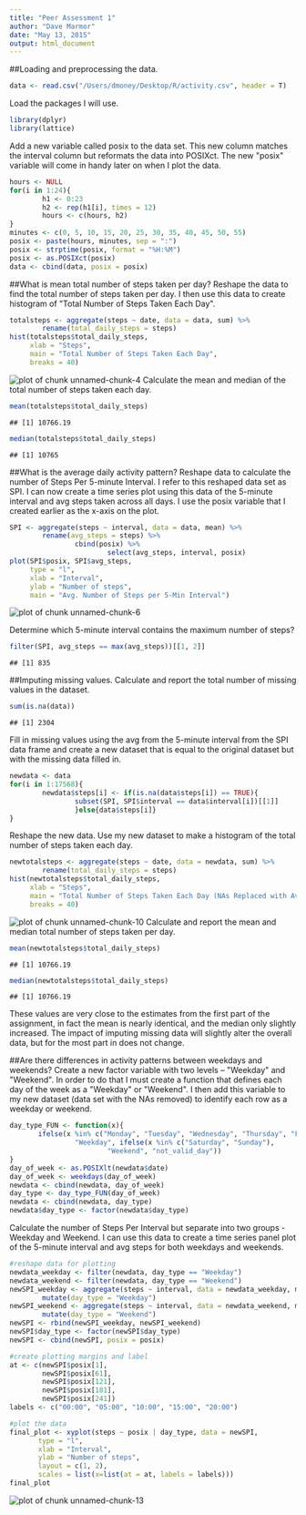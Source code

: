 ```yaml
---
title: "Peer Assessment 1"
author: "Dave Marmor"
date: "May 13, 2015"
output: html_document
---
```


##Loading and preprocessing the data.

```r
data <- read.csv("/Users/dmoney/Desktop/R/activity.csv", header = T)
```
Load the packages I will use.

```r
library(dplyr)
library(lattice)
```

Add a new variable called posix to the data set.
This new column matches the interval column but reformats the data into POSIXct.
The new "posix" variable will come in handy later on when I plot the data.

```r
hours <- NULL
for(i in 1:24){
        h1 <- 0:23
        h2 <- rep(h1[i], times = 12)
        hours <- c(hours, h2)
}
minutes <- c(0, 5, 10, 15, 20, 25, 30, 35, 40, 45, 50, 55)
posix <- paste(hours, minutes, sep = ":")
posix <- strptime(posix, format = "%H:%M")
posix <- as.POSIXct(posix)
data <- cbind(data, posix = posix)
```

##What is mean total number of steps taken per day?
Reshape the data to find the total number of steps taken per day.
I then use this data to create histogram of "Total Number of Steps Taken Each Day".

```r
totalsteps <- aggregate(steps ~ date, data = data, sum) %>%
        rename(total_daily_steps = steps)
hist(totalsteps$total_daily_steps, 
     xlab = "Steps", 
     main = "Total Number of Steps Taken Each Day",
     breaks = 40)
```

![plot of chunk unnamed-chunk-4](figure/unnamed-chunk-4-1.png) 
Calculate the mean and median of the total number of steps taken each day.

```r
mean(totalsteps$total_daily_steps)
```

```
## [1] 10766.19
```

```r
median(totalsteps$total_daily_steps)
```

```
## [1] 10765
```

##What is the average daily activity pattern?
Reshape data to calculate the number of Steps Per 5-minute Interval.
I refer to this reshaped data set as SPI.  I can now create a time series plot using this data of the 5-minute interval and avg steps taken across all days.  I use the posix variable that I created earlier as the x-axis on the plot.

```r
SPI <- aggregate(steps ~ interval, data = data, mean) %>%
        rename(avg_steps = steps) %>%
                cbind(posix) %>%
                        select(avg_steps, interval, posix)
plot(SPI$posix, SPI$avg_steps, 
     type = "l",
     xlab = "Interval",
     ylab = "Number of steps",
     main = "Avg. Number of Steps per 5-Min Interval")
```

![plot of chunk unnamed-chunk-6](figure/unnamed-chunk-6-1.png) 

Determine which 5-minute interval contains the maximum number of steps?

```r
filter(SPI, avg_steps == max(avg_steps))[[1, 2]]
```

```
## [1] 835
```

##Imputing missing values.
Calculate and report the total number of missing values in the dataset.

```r
sum(is.na(data))
```

```
## [1] 2304
```
Fill in missing values using the avg from the 5-minute interval from the SPI data frame and create a new dataset that is equal to the original dataset but with the missing data filled in.

```r
newdata <- data
for(i in 1:17568){
        newdata$steps[i] <- if(is.na(data$steps[i]) == TRUE){
                subset(SPI, SPI$interval == data$interval[i])[[1]]                                  
                }else{data$steps[i]}
}
```
Reshape the new data.  Use my new dataset to make a histogram of the total number of steps taken each day.

```r
newtotalsteps <- aggregate(steps ~ date, data = newdata, sum) %>%
        rename(total_daily_steps = steps)
hist(newtotalsteps$total_daily_steps,
     xlab = "Steps", 
     main = "Total Number of Steps Taken Each Day (NAs Replaced with Avg)",
     breaks = 40)
```

![plot of chunk unnamed-chunk-10](figure/unnamed-chunk-10-1.png) 
Calculate and report the mean and median total number of steps taken per day.

```r
mean(newtotalsteps$total_daily_steps)
```

```
## [1] 10766.19
```

```r
median(newtotalsteps$total_daily_steps)
```

```
## [1] 10766.19
```
These values are very close to the estimates from the first part of the assignment, in fact the mean is nearly identical, and the median only slightly increased.  The impact of imputing missing data will slightly alter the overall data, but for the most part in does not change.

##Are there differences in activity patterns between weekdays and weekends?
Create a new factor variable with two levels – "Weekday" and "Weekend".
In order to do that I must create a function that defines each day of the week as a "Weekday" or "Weekend".  I then add this variable to my new dataset (data set with the NAs removed) to identify each row as a weekday or weekend.

```r
day_type_FUN <- function(x){
       ifelse(x %in% c("Monday", "Tuesday", "Wednesday", "Thursday", "Friday"),
                "Weekday", ifelse(x %in% c("Saturday", "Sunday"), 
                        "Weekend", "not_valid_day"))
}
day_of_week <- as.POSIXlt(newdata$date)
day_of_week <- weekdays(day_of_week)
newdata <- cbind(newdata, day_of_week)
day_type <- day_type_FUN(day_of_week)
newdata <- cbind(newdata, day_type)
newdata$day_type <- factor(newdata$day_type)
```
Calculate the number of Steps Per Interval but separate into two groups - Weekday and Weekend.  I can use this data to create a time series panel plot of the 5-minute interval and avg steps for both weekdays and weekends.

```r
#reshape data for plotting
newdata_weekday <- filter(newdata, day_type == "Weekday")
newdata_weekend <- filter(newdata, day_type == "Weekend")
newSPI_weekday <- aggregate(steps ~ interval, data = newdata_weekday, mean) %>%
        mutate(day_type = "Weekday")
newSPI_weekend <- aggregate(steps ~ interval, data = newdata_weekend, mean) %>%
        mutate(day_type = "Weekend")
newSPI <- rbind(newSPI_weekday, newSPI_weekend)
newSPI$day_type <- factor(newSPI$day_type)
newSPI <- cbind(newSPI, posix = posix)

#create plotting margins and label
at <- c(newSPI$posix[1],
        newSPI$posix[61],
        newSPI$posix[121],
        newSPI$posix[181],
        newSPI$posix[241])
labels <- c("00:00", "05:00", "10:00", "15:00", "20:00")

#plot the data
final_plot <- xyplot(steps ~ posix | day_type, data = newSPI,
       type = "l",
       xlab = "Interval",
       ylab = "Number of steps",
       layout = c(1, 2),
       scales = list(x=list(at = at, labels = labels)))
final_plot
```

![plot of chunk unnamed-chunk-13](figure/unnamed-chunk-13-1.png) 
